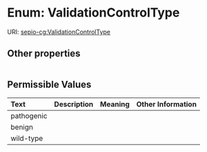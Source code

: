 
# Enum: ValidationControlType




URI: [sepio-cg:ValidationControlType](http://purl.obolibrary.org/obo/SEPIOCG_ValidationControlType)


## Other properties

|  |  |  |
| --- | --- | --- |

## Permissible Values

| Text | Description | Meaning | Other Information |
| :--- | :---: | :---: | ---: |
| pathogenic |  |  |  |
| benign |  |  |  |
| wild-type |  |  |  |

